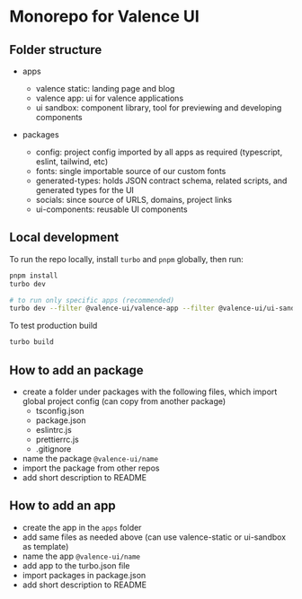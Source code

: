 # Monorepo for Valence UI

## Folder structure

- apps

  - valence static: landing page and blog
  - valence app: ui for valence applications
  - ui sandbox: component library, tool for previewing and developing components

- packages
  - config: project config imported by all apps as required (typescript, eslint, tailwind, etc)
  - fonts: single importable source of our custom fonts
  - generated-types: holds JSON contract schema, related scripts, and generated types for the UI
  - socials: since source of URLS, domains, project links
  - ui-components: reusable UI components

## Local development

To run the repo locally, install `turbo` and `pnpm` globally, then run:

```bash
pnpm install
turbo dev

# to run only specific apps (recommended)
turbo dev --filter @valence-ui/valence-app --filter @valence-ui/ui-sandbox
```

To test production build

```bash
turbo build
```

## How to add an package

- create a folder under packages with the following files, which import global project config (can copy from another package)
  - tsconfig.json
  - package.json
  - eslintrc.js
  - prettierrc.js
  - .gitignore
- name the package `@valence-ui/name`
- import the package from other repos
- add short description to README

## How to add an app

- create the app in the `apps` folder
- add same files as needed above (can use valence-static or ui-sandbox as template)
- name the app `@valence-ui/name`
- add app to the turbo.json file
- import packages in package.json
- add short description to README
